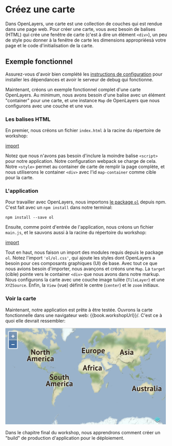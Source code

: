 # Créez une carte

Dans OpenLayers, une carte est une collection de couches qui est rendue dans une page web. Pour créer une carte, vous avez besoin de balises (HTML) qui crée une fenêtre de carte (c'est à dire un élément `<div>`), un peu de style pou donner à la fenêtre de carte les dimensions appropriéesà votre page et le code d'initialisation de la carte.

## Exemple fonctionnel

Assurez-vous d'avoir bien complété les [instructions de configuration](../) pour installer les dépendances et avoir le serveur de debug qui fonctionne.

Maintenant, créons un exemple fonctionnel complet d'une carte OpenLayers. Au minimum, nous avons besoin d'une balise avec un élément "container" pour une carte, et une instance `Map` de OpenLayers que nous configurons avec une couche et une vue.

### Les balises HTML

En premier, nous créons un fichier `index.html` à la racine du répertoire de workshop:

[import](../../../src/en/examples/basics/map.html)

Notez que nous n'avons pas besoin d'inclure la moindre balise `<script>` pour notre application. Notre configuration webpack se charge de cela. Notre `<style>` permet au container de carte de remplir la page complète, et nous utiliserons le container `<div>` avec l'id `map-container` comme cible pour la carte.

### L'application

Pour travailler avec OpenLayers, nous importons [le package `ol`](https://www.npmjs.com/package/ol) depuis npm. C'est fait avec un `npm install` dans notre terminal:

    npm install --save ol

Ensuite, comme point d'entrée de l'application, nous créons un fichier `main.js`, et le sauvons aussi à la racine du répertoire du workshop:

[import](../../../src/en/examples/basics/map.js)

Tout en haut, nous faison un import des modules requis depuis le package `ol`. Notez l'import `'ol/ol.css'`, qui ajoute les styles dont OpenLayers a besoin pour ces composants graphiques (UI) de base. Avec tout ce que nous avions besoin d'importer, nous avançons et créons une `Map`. La `target` (cible) pointe vers le container `<div>` que nous avons dans notre markup. Nous configurons la carte avec une couche image tuilée (`TileLayer`) et une `XYZSource`. Enfin, la `View` (vue) définit le centre (`center`) et le `zoom` initiaux.

### Voir la carte

Maintenant, notre application est prête à être testée. Ouvrons la carte fonctionnelle dans une navigateur web: {{book.workshopUrl}}/. C'est ce à quoi elle devrait ressembler:

![Une carte du monde](map.png)

Dans le chapitre final du workshop, nous apprendrons comment créer un "build" de production d'application pour le déploiement.
